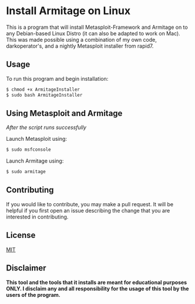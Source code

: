 # Install Armitage on Linux
This is a program that will install Metasploit-Framework and Armitage on to any Debian-based Linux Distro (it can also be adapted to work on Mac).
This was made possible using a combination of my own code, darkoperator's, and a nightly Metasploit installer from rapid7.

## Usage
To run this program and begin installation:
```bash
$ chmod +x ArmitageInstaller
$ sudo bash ArmitageInstaller
```

## Using Metasploit and Armitage
*After the script runs successfully*

Launch Metasploit using:

```bash
$ sudo msfconsole
```

Launch Armitage using:
```bash
$ sudo armitage
```

## Contributing
If you would like to contribute, you may make a pull request. It will be helpful if you first open an issue describing the change that you are interested in contributing.

## License
[MIT](https://choosealicense.com/licenses/mit/)

## Disclaimer
<b>This tool and the tools that it installs are meant for educational purposes ONLY. I disclaim any and all responsibility for the usage of this tool by the users of the program.</b>
